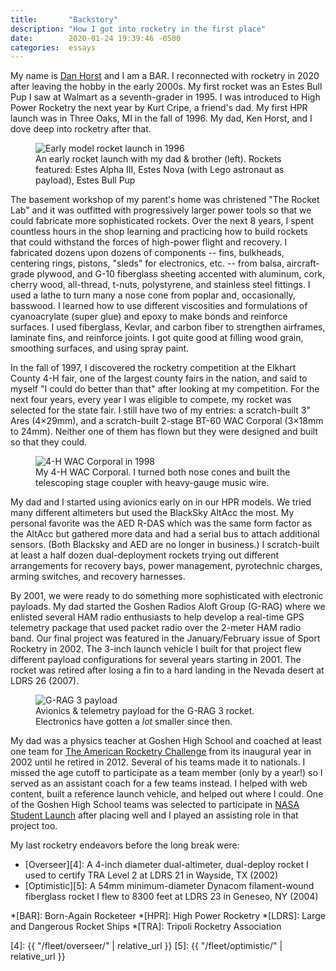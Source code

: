```yaml
---
title:       "Backstory"
description: "How I got into rocketry in the first place"
date:        2020-01-24 19:39:46 -0500
categories:  essays
---
```


My name is [Dan Horst][1] and I am a BAR.
I reconnected with rocketry in 2020 after leaving the hobby in the early 2000s.
My first rocket was an Estes Bull Pup I saw at Walmart as a seventh-grader in 1995.
I was introduced to High Power Rocketry the next year by Kurt Cripe, a friend's dad.
My first HPR launch was in Three Oaks, MI in the fall of 1996.
My dad, Ken Horst, and I dove deep into rocketry after that.

<figure>
  <img src="{{ "/assets/photos/1996-early-model-rocket-launch.jpg" | relative_url }}" alt="Early model rocket launch in 1996" />
  <figcaption>An early rocket launch with my dad & brother (left). Rockets featured: Estes Alpha III, Estes Nova (with Lego astronaut as payload), Estes Bull Pup</figcaption>
</figure>

The basement workshop of my parent's home was christened "The Rocket Lab" and it was outfitted with progressively larger power tools so that we could fabricate more sophisticated rockets.
Over the next 8 years, I spent countless hours in the shop learning and practicing how to build rockets that could withstand the forces of high-power flight and recovery.
I fabricated dozens upon dozens of components -- fins, bulkheads, centering rings, pistons, "sleds" for electronics, etc. -- from balsa, aircraft-grade plywood, and G-10 fiberglass sheeting accented with aluminum, cork, cherry wood, all-thread, t-nuts, polystyrene, and stainless steel fittings.
I used a lathe to turn many a nose cone from poplar and, occasionally, basswood.
I learned how to use different viscosities and formulations of cyanoacrylate (super glue) and epoxy to make bonds and reinforce surfaces.
I used fiberglass, Kevlar, and carbon fiber to strengthen airframes, laminate fins, and reinforce joints.
I got quite good at filling wood grain, smoothing surfaces, and using spray paint.

In the fall of 1997, I discovered the rocketry competition at the Elkhart County 4-H fair, one of the largest county fairs in the nation, and said to myself "I could do better than that" after looking at my competition.
For the next four years, every year I was eligible to compete, my rocket was selected for the state fair.
I still have two of my entries: a scratch-built 3" Ares (4×29mm), and a scratch-built 2-stage BT-60 WAC Corporal (3×18mm to 24mm).
Neither one of them has flown but they were designed and built so that they could.

<figure>
  <img src="{{ "/assets/photos/1998-4-H-WAC-Corporal.jpg" | relative_url }}" alt="4-H WAC Corporal in 1998" />
  <figcaption>My 4-H WAC Corporal. I turned both nose cones and built the telescoping stage coupler with heavy-gauge music wire.</figcaption>
</figure>

My dad and I started using avionics early on in our HPR models.
We tried many different altimeters but used the BlackSky AltAcc the most.
My personal favorite was the AED R-DAS which was the same form factor as the AltAcc but gathered more data and had a serial bus to attach additional sensors.
(Both Blacksky and AED are no longer in business.)
I scratch-built at least a half dozen dual-deployment rockets trying out different arrangements for recovery bays, power management, pyrotechnic charges, arming switches, and recovery harnesses.

By 2001, we were ready to do something more sophisticated with electronic payloads.
My dad started the Goshen Radios Aloft Group (G-RAG) where we enlisted several HAM radio enthusiasts to help develop a real-time GPS telemetry package that used packet radio over the 2-meter HAM radio band.
Our final project was featured in the January/February issue of Sport Rocketry in 2002.
The 3-inch launch vehicle I built for that project flew different payload configurations for several years starting in 2001.
The rocket was retired after losing a fin to a hard landing in the Nevada desert at LDRS 26 (2007).

<figure>
  <img src="{{ "/assets/photos/2001-G-RAG-3-payload.jpg" | relative_url }}" alt="G-RAG 3 payload" />
  <figcaption>Avionics & telemetry payload for the G-RAG 3 rocket. Electronics have gotten a <em>lot</em> smaller since then.</figcaption>
</figure>

My dad was a physics teacher at Goshen High School and coached at least one team for [The American Rocketry Challenge][2] from its inaugural year in 2002 until he retired in 2012.
Several of his teams made it to nationals.
I missed the age cutoff to participate as a team member (only by a year!) so I served as an assistant coach for a few teams instead.
I helped with web content, built a reference launch vehicle, and helped out where I could.
One of the Goshen High School teams was selected to participate in [NASA Student Launch][3] after placing well and I played an assisting role in that project too.

My last rocketry endeavors before the long break were:

* [Overseer][4]: A 4-inch diameter dual-altimeter, dual-deploy rocket I used to certify TRA Level 2 at LDRS 21 in Wayside, TX (2002)
* [Optimistic][5]: A 54mm minimum-diameter Dynacom filament-wound fiberglass rocket I flew to 8300 feet at LDRS 23 in Geneseo, NY (2004)

*[BAR]: Born-Again Rocketeer
*[HPR]: High Power Rocketry
*[LDRS]: Large and Dangerous Rocket Ships
*[TRA]: Tripoli Rocketry Association

[1]: https://www.danhorst.com
[2]: https://rocketcontest.org/
[3]: https://www.nasa.gov/stem/studentlaunch/home/
[4]: {{ "/fleet/overseer/" | relative_url }}
[5]: {{ "/fleet/optimistic/" | relative_url }}
